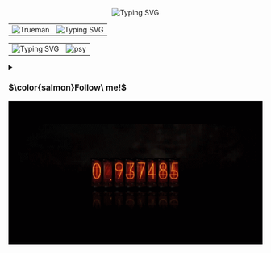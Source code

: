 

<p align="center">
  <img src="https://readme-typing-svg.demolab.com?font=IBM+Plex+Sans+JP&weight=500&size=50&duration=3000&pause=1000&color=FFFFFF&center=true&vCenter=true&repeat=false&width=300&height=100&lines=%E6%B5%85+%E8%A6%8B+%E7%A7%8B+%E6%B8%A1" alt="Typing SVG">
</p>

<table>
  <tr>
    <td>
      <img src="https://c.tenor.com/psw8n-2wuq4AAAAd/tenor.gif" width=220 alt="Trueman">
    </td>
    <td>
      <img src="https://readme-typing-svg.demolab.com?font=Fira+Code&size=20&pause=1000&color=F6D1D1&background=FF7F5000&center=true&vCenter=true&width=800&lines=Good+morning!;And+in+case+I+don't+see+ya;Good+afternoon%2C+good+evening%2C+and+good+night!" alt="Typing SVG">
    </td>
  </tr>
</table>
<table>
  <tr>
    <td>
      <img src="https://readme-typing-svg.demolab.com?font=Open+Sans&weight=300&duration=3000&pause=600&color=FFFFFF&background=75757500&vCenter=true&multiline=true&repeat=false&width=600&height=330&lines=Hi%2C+I'm+AsamiAkito+aka+Jerriff+Liu;Compsci+student+of+University+of+Auckland;My+parents+tried+to+make+me+work+in+a+bank;But+as+you+can+see+here's+where+I+am;Don't+tell+my+parents+about+all+these;They+do+not+know+how+to+find+this+page;To+make+them+proud+I+will+work+in+that+bank;I+play+games+sometimes+that+they+also+have+no+clue+of;But+it's+fine%2C+don't+push+yourself+too+hard;Life+moves+on+and+you+will+move+on;Stick+with+your+destination+and+let+it+go+of+the+rest;Do+never+forget%3A+El+Psy+Congroo" alt="Typing SVG">
    </td>
    <td>
      <img src="https://c.tenor.com/S4JFXWlp2BEAAAAC/tenor.gif" alt="psy">
    </td>
  </tr>
</table>


<details>
  <summary><h3>$\color{salmon}Follow\ me!$</h4></summary>
  
  <a href="space.bilibili.com/36023418"><code><img height="40" src="./image/bilibili.png"></code></a>
  <a href="www.youtube.com/@Asami_Akito"><code><img height="40" src="./image/youtube.png"></code></a>
  <a href="https://u.wechat.com/MPFyomGSTER_0CmlvMDZALI"><code><img height="40" src="./image/wechat.png"></code></a>
  
</details>

  <img src="./image/nixie clock.gif" width="1000" alt="1.048596">
